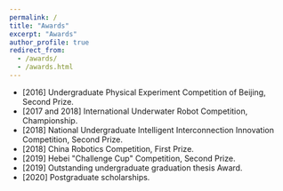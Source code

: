 ```yaml
---
permalink: /
title: "Awards"
excerpt: "Awards"
author_profile: true
redirect_from: 
  - /awards/
  - /awards.html
---
```


- \[2016] Undergraduate Physical Experiment Competition of Beijing, Second Prize.
- \[2017 and 2018] International Underwater Robot Competition, Championship.
- \[2018] National Undergraduate Intelligent Interconnection Innovation Competition, Second Prize.
- \[2018] China Robotics Competition, First Prize.
- \[2019] Hebei "Challenge Cup" Competition, Second Prize.
- \[2019] Outstanding undergraduate graduation thesis Award.
- \[2020] Postgraduate scholarships.